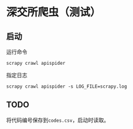 # 深交所爬虫（测试）

## 启动

运行命令

```shell
scrapy crawl apispider
````

指定日志

```shell
scrapy crawl apispider -s LOG_FILE=scrapy.log
```

## TODO

将代码编号保存到`codes.csv`，启动时读取。
